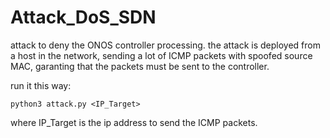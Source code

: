 # Attack_DoS_SDN

attack to deny the ONOS controller processing. the attack is deployed from a host in the network, sending a lot of ICMP packets with spoofed source MAC, garanting that the packets must be sent to the controller.

run it this way: 
  
    python3 attack.py <IP_Target>
    
 where IP_Target is the ip address to send the ICMP packets.
